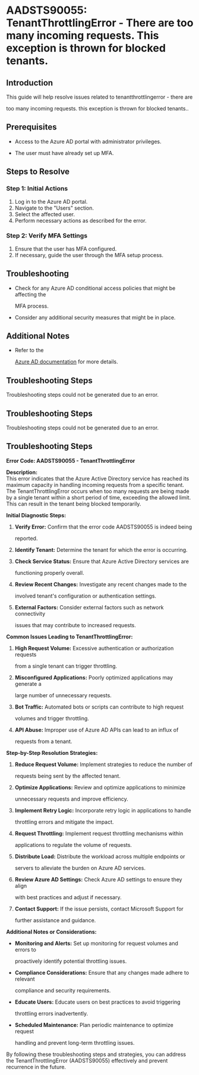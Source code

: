 # AADSTS90055: TenantThrottlingError - There are too many incoming requests. This exception is thrown for blocked tenants.


## Introduction

This guide will help resolve issues related to tenantthrottlingerror - there are

too many incoming requests. this exception is thrown for blocked tenants..


## Prerequisites


* Access to the Azure AD portal with administrator privileges.

* The user must have already set up MFA.


## Steps to Resolve


### Step 1: Initial Actions

1. Log in to the Azure AD portal.
2. Navigate to the "Users" section.
3. Select the affected user.
4. Perform necessary actions as described for the error.


### Step 2: Verify MFA Settings

1. Ensure that the user has MFA configured.
2. If necessary, guide the user through the MFA setup process.


## Troubleshooting


* Check for any Azure AD conditional access policies that might be affecting the

  MFA process.

* Consider any additional security measures that might be in place.


## Additional Notes


* Refer to the

  [Azure AD 
documentation](https://learn.microsoft.com/en-us/azure/active-directory/)
  for more details.


## Troubleshooting Steps

Troubleshooting steps could not be generated due to an error.


## Troubleshooting Steps

Troubleshooting steps could not be generated due to an error.


## Troubleshooting Steps

**Error Code: AADSTS90055 - TenantThrottlingError**

**Description:**\
This error indicates that the Azure Active Directory service has reached its
maximum capacity in handling incoming requests from a specific tenant. The
TenantThrottlingError occurs when too many requests are being made by a single
tenant within a short period of time, exceeding the allowed limit. This can
result in the tenant being blocked temporarily.

**Initial Diagnostic Steps:** 

1. **Verify Error:** Confirm that the error code AADSTS90055 is indeed being

   reported.
2. **Identify Tenant:** Determine the tenant for which the error is occurring.

3. **Check Service Status:** Ensure that Azure Active Directory services are

   functioning properly overall.
4. **Review Recent Changes:** Investigate any recent changes made to the

   involved tenant's configuration or authentication settings.
5. **External Factors:** Consider external factors such as network connectivity

   issues that may contribute to increased requests.

**Common Issues Leading to TenantThrottlingError:** 

1. **High Request Volume:** Excessive authentication or authorization requests

   from a single tenant can trigger throttling.
2. **Misconfigured Applications:** Poorly optimized applications may generate a

   large number of unnecessary requests.
3. **Bot Traffic:** Automated bots or scripts can contribute to high request

   volumes and trigger throttling.
4. **API Abuse:** Improper use of Azure AD APIs can lead to an influx of

   requests from a tenant.

**Step-by-Step Resolution Strategies:** 

1. **Reduce Request Volume:** Implement strategies to reduce the number of

   requests being sent by the affected tenant.
2. **Optimize Applications:** Review and optimize applications to minimize

   unnecessary requests and improve efficiency.
3. **Implement Retry Logic:** Incorporate retry logic in applications to handle

   throttling errors and mitigate the impact.
4. **Request Throttling:** Implement request throttling mechanisms within

   applications to regulate the volume of requests.
5. **Distribute Load:** Distribute the workload across multiple endpoints or

   servers to alleviate the burden on Azure AD services.
6. **Review Azure AD Settings:** Check Azure AD settings to ensure they align

   with best practices and adjust if necessary.
7. **Contact Support:** If the issue persists, contact Microsoft Support for

   further assistance and guidance.

**Additional Notes or Considerations:**


* **Monitoring and Alerts:** Set up monitoring for request volumes and errors to

  proactively identify potential throttling issues.

* **Compliance Considerations:** Ensure that any changes made adhere to relevant

  compliance and security requirements.

* **Educate Users:** Educate users on best practices to avoid triggering

  throttling errors inadvertently.

* **Scheduled Maintenance:** Plan periodic maintenance to optimize request

  handling and prevent long-term throttling issues.

By following these troubleshooting steps and strategies, you can address the
TenantThrottlingError (AADSTS90055) effectively and prevent recurrence in the
future.